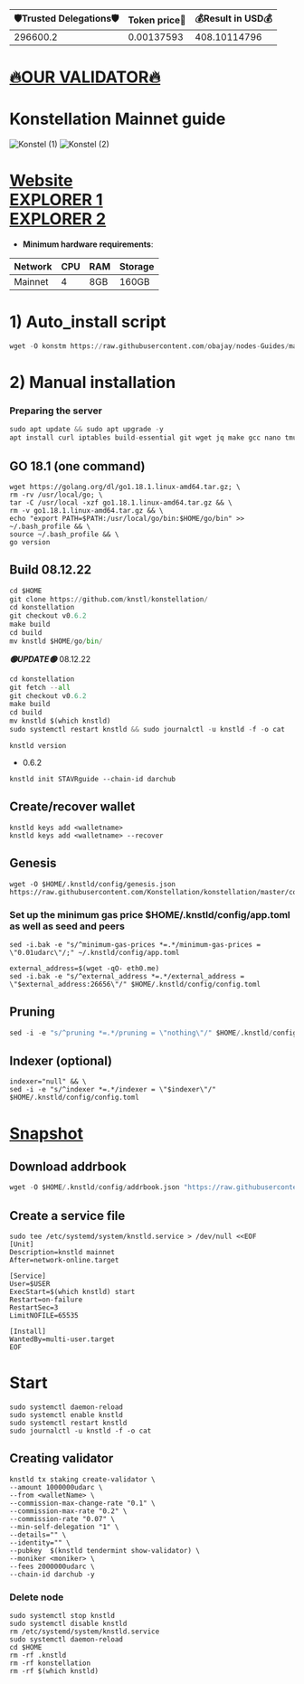 <!-- START_TABLE -->
| 🛡Trusted Delegations🛡 | Token price🧲 | 💰Result in USD💰 |
|-------------|---------|---------------|
| 296600.2 | 0.00137593 | 408.10114796 |

<!-- END_TABLE -->





















[🔥OUR VALIDATOR🔥](https://restake.app/konstellation/darcvaloper1krlfcngvstzxdy84v0vsfydefmju9wuhdnq03j)
=

# Konstellation Mainnet guide
![Konstel (1)](https://user-images.githubusercontent.com/44331529/180598012-bab9dd14-99d9-4db4-b6ca-45644f0ee50a.png)
![Konstel (2)](https://user-images.githubusercontent.com/44331529/180598013-4f5b4103-c7cb-4bf4-892f-ff88ff0034af.png)


[Website](https://konstellation.tech/) \
[EXPLORER 1](https://explorer.stavr.tech/Konstellation/staking) \
[EXPLORER 2](https://www.mintscan.io/konstellation/validators)
=
- **Minimum hardware requirements**:

| Network   |CPU | RAM  | Storage  | 
|-----------|----|------|----------|
| Mainnet   |  4 | 8GB  |  160GB   |

# 1) Auto_install script
```python
wget -O konstm https://raw.githubusercontent.com/obajay/nodes-Guides/main/Projects/Konstellation/konstm && chmod +x konstm && ./konstm
```

# 2) Manual installation

### Preparing the server
```python
sudo apt update && sudo apt upgrade -y
apt install curl iptables build-essential git wget jq make gcc nano tmux htop nvme-cli pkg-config libssl-dev libleveldb-dev tar clang bsdmainutils ncdu unzip libleveldb-dev -y
```

## GO 18.1 (one command)

    wget https://golang.org/dl/go1.18.1.linux-amd64.tar.gz; \
    rm -rv /usr/local/go; \
    tar -C /usr/local -xzf go1.18.1.linux-amd64.tar.gz && \
    rm -v go1.18.1.linux-amd64.tar.gz && \
    echo "export PATH=$PATH:/usr/local/go/bin:$HOME/go/bin" >> ~/.bash_profile && \
    source ~/.bash_profile && \
    go version

## Build 08.12.22
```python
cd $HOME
git clone https://github.com/knstl/konstellation/
cd konstellation
git checkout v0.6.2
make build
cd build
mv knstld $HOME/go/bin/
```
*******🟢UPDATE🟢******* 08.12.22
```python
cd konstellation
git fetch --all
git checkout v0.6.2
make build
cd build
mv knstld $(which knstld)
sudo systemctl restart knstld && sudo journalctl -u knstld -f -o cat
```

`knstld version`
+ 0.6.2
```    
knstld init STAVRguide --chain-id darchub
```
## Create/recover wallet

    knstld keys add <walletname>
    knstld keys add <walletname> --recover


## Genesis

    wget -O $HOME/.knstld/config/genesis.json https://raw.githubusercontent.com/Konstellation/konstellation/master/config/genesis.json

### Set up the minimum gas price $HOME/.knstld/config/app.toml as well as seed and peers

    sed -i.bak -e "s/^minimum-gas-prices *=.*/minimum-gas-prices = \"0.01udarc\"/;" ~/.knstld/config/app.toml
  
    external_address=$(wget -qO- eth0.me)
    sed -i.bak -e "s/^external_address *=.*/external_address = \"$external_address:26656\"/" $HOME/.knstld/config/config.toml


## Pruning
```python
sed -i -e "s/^pruning *=.*/pruning = \"nothing\"/" $HOME/.knstld/config/app.toml 
```


## Indexer (optional)

    indexer="null" && \
    sed -i -e "s/^indexer *=.*/indexer = \"$indexer\"/" $HOME/.knstld/config/config.toml


[Snapshot](https://polkachu.com/tendermint_snapshots/konstellation)
=

## Download addrbook
```python
wget -O $HOME/.knstld/config/addrbook.json "https://raw.githubusercontent.com/obajay/nodes-Guides/main/Projects/Konstellation/addrbook.json"
```


## Create a service file

    sudo tee /etc/systemd/system/knstld.service > /dev/null <<EOF
    [Unit]
    Description=knstld mainnet
    After=network-online.target

    [Service]
    User=$USER
    ExecStart=$(which knstld) start
    Restart=on-failure
    RestartSec=3
    LimitNOFILE=65535
    
    [Install]
    WantedBy=multi-user.target
    EOF



# Start

    sudo systemctl daemon-reload
    sudo systemctl enable knstld
    sudo systemctl restart knstld
    sudo journalctl -u knstld -f -o cat

## Creating validator
    knstld tx staking create-validator \
    --amount 1000000udarc \
    --from <walletName> \
    --commission-max-change-rate "0.1" \
    --commission-max-rate "0.2" \
    --commission-rate "0.07" \
    --min-self-delegation "1" \
    --details="" \
    --identity="" \
    --pubkey  $(knstld tendermint show-validator) \
    --moniker <moniker> \
    --fees 2000000udarc \
    --chain-id darchub -y



### Delete node

    sudo systemctl stop knstld
    sudo systemctl disable knstld
    rm /etc/systemd/system/knstld.service
    sudo systemctl daemon-reload
    cd $HOME
    rm -rf .knstld
    rm -rf konstellation
    rm -rf $(which knstld)






